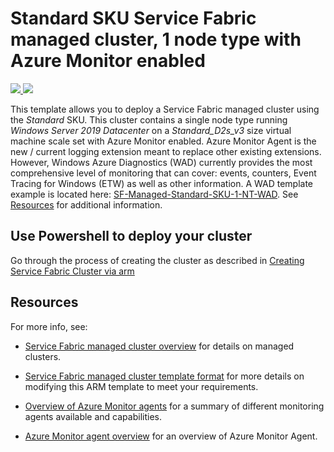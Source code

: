 # Standard SKU Service Fabric managed cluster, 1 node type with Azure Monitor enabled

<a href="https://portal.azure.com/#create/Microsoft.Template/uri/https%3A%2F%2Fraw.githubusercontent.com%2FAzure-Samples%2Fservice-fabric-cluster-templates%2Fmaster%2FSF-Managed-Standard-SKU-1-NT-AzureMonitor%2Fazuredeploy.json" target="_blank">
    <img src="http://azuredeploy.net/deploybutton.png"/>
</a>
<a href="http://armviz.io/#/?load=https%3A%2F%2Fraw.githubusercontent.com%2FAzure-Samples%2Fservice-fabric-cluster-templates%2Fmaster%2FSF-Managed-Standard-SKU-1-NT-AzureMonitor%2Fazuredeploy.json" target="_blank">
    <img src="http://armviz.io/visualizebutton.png"/>
</a>

This template allows you to deploy a Service Fabric managed cluster using the *Standard* SKU. This cluster contains a single node type running *Windows Server 2019 Datacenter* on a *Standard_D2s_v3* size virtual machine scale set with Azure Monitor enabled. Azure Monitor Agent is the new / current logging extension meant to replace other existing extensions. However, Windows Azure Diagnostics (WAD) currently provides the most comprehensive level of monitoring that can cover: events, counters, Event Tracing for Windows (ETW) as well as other information. A WAD template example is located here: [SF-Managed-Standard-SKU-1-NT-WAD](../SF-Managed-Standard-SKU-1-NT-WAD). See [Resources](#resources) for additional information.

## Use Powershell to deploy your cluster

Go through the process of creating the cluster as described in [Creating Service Fabric Cluster via arm](https://docs.microsoft.com/azure/service-fabric/service-fabric-cluster-creation-via-arm)

## Resources

For more info, see:

- [Service Fabric managed cluster overview](https://docs.microsoft.com/azure/service-fabric/overview-managed-cluster) for details on managed clusters.

- [Service Fabric managed cluster template format](https://docs.microsoft.com/azure/templates/microsoft.servicefabric/2021-05-01/managedclusters) for more details on modifying this ARM template to meet your requirements.

- [Overview of Azure Monitor agents](https://docs.microsoft.com/azure/azure-monitor/agents/agents-overview) for a summary of different monitoring agents available and capabilities.

- [Azure Monitor agent overview](https://docs.microsoft.com/azure/azure-monitor/agents/azure-monitor-agent-overview) for an overview of Azure Monitor Agent.